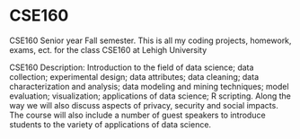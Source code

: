 # CSE160

CSE160 Senior year Fall semester. This is all my coding projects, homework, exams, ect. for the class CSE160 at Lehigh University

CSE160 Description: Introduction to the field of data science; data collection; experimental design; data attributes; data
cleaning; data characterization and analysis; data modeling and mining techniques; model evaluation;
visualization; applications of data science; R scripting. Along the way we will also discuss aspects of
privacy, security and social impacts. The course will also include a number of guest speakers to introduce
students to the variety of applications of data science.
